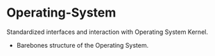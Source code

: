 # Operating-System

Standardized interfaces and interaction with Operating System Kernel.  
* Barebones structure of the Operating System.

